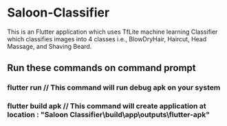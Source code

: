 
# Saloon-Classifier

This is an Flutter application which uses TfLite machine learning Classifier which classifies images into 4 classes i.e., BlowDryHair, Haircut, Head Massage, and Shaving Beard.

## Run these commands on command prompt
### flutter run             // This command will run debug apk on your system
### flutter build apk       // This command will create application at location : "Saloon Classifier\build\app\outputs\flutter-apk"


